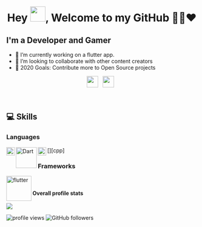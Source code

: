 <h1 align="center">Hey <img src="https://raw.githubusercontent.com/soumyadip007/soumyadip007/master/Hi.gif" width="40px" />, Welcome to my GitHub 👨‍💻❤️</h1>

## I'm a Developer and Gamer
- 🔭 I’m currently working on a flutter app.
- 👯 I’m looking to collaborate with other content creators
- 🥅 2020 Goals: Contribute more to Open Source projects

<p align="center">
<a href="https://twitter.com/rishabh2814"><img height="30" src="https://raw.githubusercontent.com/soumyadip007/soumyadip007/master/img/social/t.jpg"></a>&nbsp;&nbsp;
<a href="https://www.linkedin.com/in/rishabh-tiwari-02138b187/"><img height="30" src="https://raw.githubusercontent.com/soumyadip007/soumyadip007/master/img/social/l.png"></a>&nbsp;&nbsp;
</p>
<br>

## 💻 Skills

### Languages
[<img align="left" alt="Python" width="22px" src="https://github.com/abranhe/programming-languages-logos/blob/master/src/python/python_64x64.png" />][python]
[<img align="left" alt="Dart" width="55px" src="https://dart.dev/assets/shared/dart/logo+text/horizontal/white-e71fb382ad5229792cc704b3ee7a88f8013e986d6e34f0956d89c453b454d0a5.svg" />][dart]
[<img align="left" alt="cpp" width="22px" src="https://github.com/abranhe/programming-languages-logos/blob/master/src/cpp/cpp_64x64.png" />][cpp]
<br>
### Frameworks
[<img align="left" alt="flutter" width="66px" src="https://venturebeat.com/wp-content/uploads/2019/02/google-flutter-logo-white.png?fit=1600%2C800&strip=all" />][flutter]
<br>


#### Overall profile stats
![](https://github-readme-stats.vercel.app/api?username=Rishabh2814&count_private=true&theme=merko&show_icons=true&hide=prs)

<img src="https://gpvc.arturio.dev/AjjuSingh" alt="profile views"/>  <img alt="GitHub followers" src="https://img.shields.io/github/followers/AjjuSingh?style=social"/> 

[twitter]: https://twitter.com/rishabh2814
[instagram]: https://instagram.com/
[linkedin]: https://www.linkedin.com/in/rishabh-tiwari-02138b187/
[python]: https://python.org
[dart]: https://dart.dev
[flutter]: https://flutter.dev

